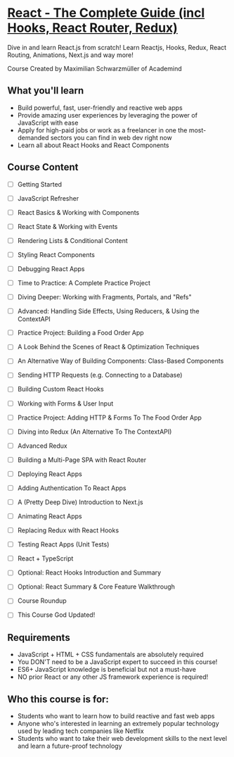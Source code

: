 # [React - The Complete Guide (incl Hooks, React Router, Redux)](https://www.udemy.com/course/react-the-complete-guide-incl-redux/)

Dive in and learn React.js from scratch! Learn Reactjs, Hooks, Redux, React Routing, Animations, Next.js and way more!

Course Created by Maximilian Schwarzmüller of Academind 


## What you'll learn

- Build powerful, fast, user-friendly and reactive web apps
- Provide amazing user experiences by leveraging the power of JavaScript with ease
- Apply for high-paid jobs or work as a freelancer in one the most-demanded sectors you can find in web dev right now
- Learn all about React Hooks and React Components


## Course Content

- [ ] Getting Started
- [ ] JavaScript Refresher
- [ ] React Basics & Working with Components
- [ ] React State & Working with Events
- [ ] Rendering Lists & Conditional Content
- [ ] Styling React Components
- [ ] Debugging React Apps
- [ ] Time to Practice: A Complete Practice Project
- [ ] Diving Deeper: Working with Fragments, Portals, and "Refs"
- [ ] Advanced: Handling Side Effects, Using Reducers, & Using the ContextAPI
- [ ] Practice Project: Building a Food Order App
- [ ] A Look Behind the Scenes of React & Optimization Techniques
- [ ] An Alternative Way of Building Components: Class-Based Components
- [ ] Sending HTTP Requests (e.g. Connecting to a Database)
- [ ] Building Custom React Hooks
- [ ] Working with Forms & User Input
- [ ] Practice Project: Adding HTTP & Forms To The Food Order App
- [ ] Diving into Redux (An Alternative To The ContextAPI)
- [ ] Advanced Redux
- [ ] Building a Multi-Page SPA with React Router
- [ ] Deploying React Apps
- [ ] Adding Authentication To React Apps
- [ ] A (Pretty Deep Dive) Introduction to Next.js
- [ ] Animating React Apps
- [ ] Replacing Redux with React Hooks
- [ ] Testing React Apps (Unit Tests)
- [ ] React + TypeScript
- [ ] Optional: React Hooks Introduction and Summary
- [ ] Optional: React Summary & Core Feature Walkthrough
- [ ] Course Roundup
- [ ] This Course God Updated!


## Requirements

- JavaScript + HTML + CSS fundamentals are absolutely required
- You DON'T need to be a JavaScript expert to succeed in this course!
- ES6+ JavaScript knowledge is beneficial but not a must-have
- NO prior React or any other JS framework experience is required!


## Who this course is for:

- Students who want to learn how to build reactive and fast web apps
- Anyone who's interested in learning an extremely popular technology used by leading tech companies like Netflix
- Students who want to take their web development skills to the next level and learn a future-proof technology
